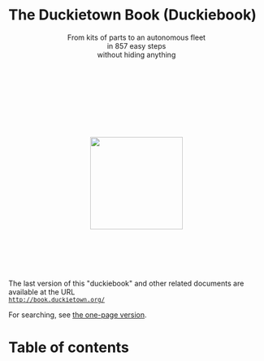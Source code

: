 
<h1 notoc nonumber id='booktitle' status='ready'>The Duckietown Book (Duckiebook)</h1>

<p style='text-align: center'>
    From kits of parts to an autonomous fleet<br/>
    in 857 easy steps<br/>
    without hiding anything
</p>

<p style='text-align:center'>
    <img src='logo.png' style='height:auto; width: 13em; margin-top: 10em; margin-bottom:6em;'/>
</p>

<p>
    The last version of this "duckiebook" and other related documents are available at the URL
    <br/>
    <a style='font-size:smaller; font-family: monospace;' href="http://book.duckietown.org/">
        http://book.duckietown.org/
    </a>
</p>
<p>
    For searching, see
    <a href="http://book.duckietown.org/master/duckiebook.html">the one-page version</a>.
</p>


<!-- <p><a href="https://cse.google.com/cse/publicurl?cx=018116447518115691871:hktcjzptrty">Google search the documentation</a> (with some delay, for Google to index the pages)</p> -->

<h1 notoc="1" nonumber="1" id='toc-heading'>Table of contents</h1>

<!-- place toc here -->
<div id='toc'></div>
<style>
    ul.toc { font-size: smaller; }
    ul.toc, ul.toc ul { list-style-type: none; }
</style>
